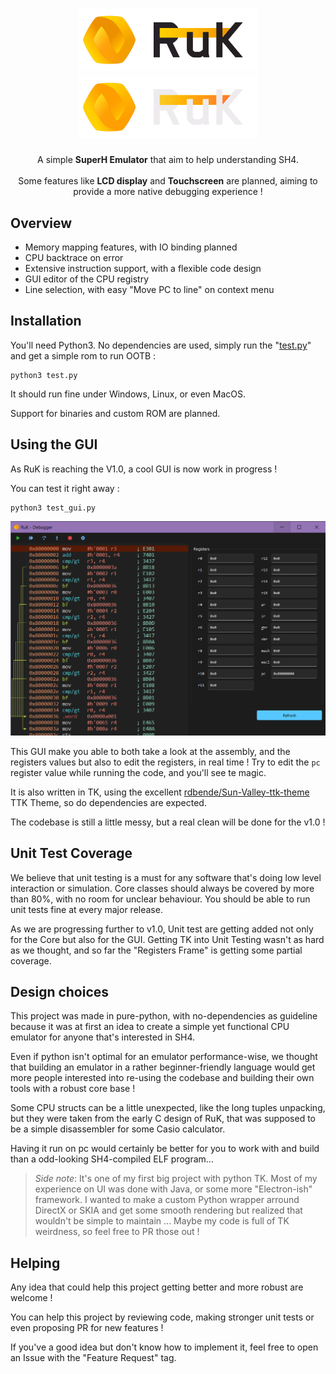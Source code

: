 <h1 align="center">
  <img src="docs/res/RuK.png#gh-light-mode-only" width="288px"/><br/>
  <img src="docs/res/RuK_dark.png#gh-dark-mode-only" width="288px"/><br/>
</h1>
<p align="center">A simple <b>SuperH Emulator</b> that aim to help understanding SH4.<br/><br/>
Some features like <b>LCD display</b> and <b>Touchscreen</b> are planned, aiming to provide a more native debugging experience !</p>

## Overview
- Memory mapping features, with IO binding planned
- CPU backtrace on error
- Extensive instruction support, with a flexible code design
- GUI editor of the CPU registry
- Line selection, with easy "Move PC to line" on context menu

## Installation
You'll need Python3. No dependencies are used, simply run the "[test.py](test.py)" and get a simple rom to run OOTB :
````
python3 test.py
````

It should run fine under Windows, Linux, or even MacOS.

Support for binaries and custom ROM are planned.

## Using the GUI
As RuK is reaching the V1.0, a cool GUI is now work in progress !

You can test it right away :
````
python3 test_gui.py
````
![gui_pre_v1-3.png](docs/res/gui_pre_v1-3.png)

This GUI make you able to both take a look at the assembly, and the registers values but also to edit the registers, in real time !
Try to edit the `pc` register value while running the code, and you'll see te magic.

It is also written in TK, using the excellent [rdbende/Sun-Valley-ttk-theme](https://github.com/rdbende/Sun-Valley-ttk-theme) TTK Theme, so do dependencies are expected.

The codebase is still a little messy, but a real clean will be done for the v1.0 !

## Unit Test Coverage
We believe that unit testing is a must for any software that's doing low level interaction or simulation. Core classes should always be covered by more than 80%, with no room for unclear behaviour. You should be able to run unit tests fine at every major release.

As we are progressing further to v1.0, Unit test are getting added not only for the Core but also for the GUI. Getting TK into Unit Testing wasn't as hard as we thought, and so far the "Registers Frame" is getting some partial coverage.


## Design choices
This project was made in pure-python, with no-dependencies as guideline because it was at first an idea to create a simple yet functional CPU emulator for anyone that's interested in SH4. 

Even if python isn't optimal for an emulator performance-wise, we thought that building an emulator in a rather beginner-friendly language would get more people interested into re-using the codebase and building their own tools with a robust core base !

Some CPU structs can be a little unexpected, like the long tuples unpacking, but they were taken from the early C design of RuK, that was supposed to be a simple disassembler for some Casio calculator.

Having it run on pc would certainly be better for you to work with and build than a odd-looking SH4-compiled ELF program...

> *Side note*: It's one of my first big project with python TK. Most of my experience on UI was done with Java, or some more "Electron-ish" framework. I wanted to make a custom Python wrapper arround DirectX or SKIA and get some smooth rendering but realized that wouldn't be simple to maintain ... Maybe my code is full of TK weirdness, so feel free to PR those out !

## Helping
Any idea that could help this project getting better and more robust are welcome !  

You can help this project by reviewing code, making stronger unit tests or even proposing PR for new features !

If you've a good idea but don't know how to implement it, feel free to open an Issue with the "Feature Request" tag.

